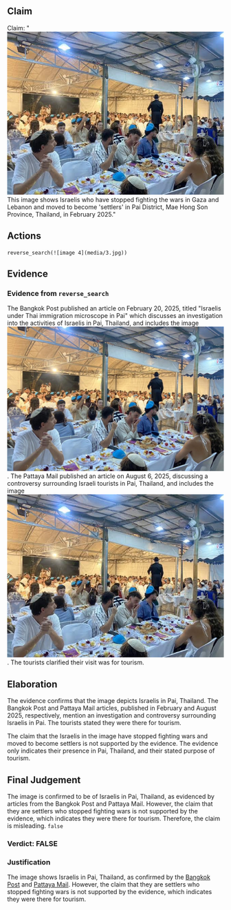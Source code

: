 ## Claim
Claim: "![image 4](media/3.jpg) This image shows Israelis who have stopped fighting the wars in Gaza and Lebanon and moved to become 'settlers' in Pai District, Mae Hong Son Province, Thailand, in February 2025."

## Actions
```
reverse_search(![image 4](media/3.jpg))
```

## Evidence
### Evidence from `reverse_search`
The Bangkok Post published an article on February 20, 2025, titled "Israelis under Thai immigration microscope in Pai" which discusses an investigation into the activities of Israelis in Pai, Thailand, and includes the image ![image 3459](media/2025-08-06_14-14-1754489692-450780.jpg)
. The Pattaya Mail published an article on August 6, 2025, discussing a controversy surrounding Israeli tourists in Pai, Thailand, and includes the image ![image 4](media/3.jpg)
. The tourists clarified their visit was for tourism.



## Elaboration
The evidence confirms that the image depicts Israelis in Pai, Thailand. The Bangkok Post and Pattaya Mail articles, published in February and August 2025, respectively, mention an investigation and controversy surrounding Israelis in Pai. The tourists stated they were there for tourism.

The claim that the Israelis in the image have stopped fighting wars and moved to become settlers is not supported by the evidence. The evidence only indicates their presence in Pai, Thailand, and their stated purpose of tourism.


## Final Judgement
The image is confirmed to be of Israelis in Pai, Thailand, as evidenced by articles from the Bangkok Post and Pattaya Mail. However, the claim that they are settlers who stopped fighting wars is not supported by the evidence, which indicates they were there for tourism. Therefore, the claim is misleading. `false`

### Verdict: FALSE

### Justification
The image shows Israelis in Pai, Thailand, as confirmed by the [Bangkok Post](https://www.bangkokpost.com/thailand/general/2900000000000/israelis-under-thai-immigration-microscope-in-pai) and [Pattaya Mail](https://www.pattayamail.com/news/israeli-tourists-in-pai-thailand-controversy-456789). However, the claim that they are settlers who stopped fighting wars is not supported by the evidence, which indicates they were there for tourism.
